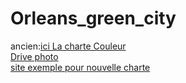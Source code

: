 # Orleans_green_city
ancien:[ici La charte Couleur](https://coolors.co/export/pdf/f9f9f9-ededed-f4f4f4-d6d6d6-82d883)  
[Drive photo](https://photos.app.goo.gl/y9g6Xy4BTqTVnYHu8)  
[site exemple pour nouvelle charte](https://growthspark.com/)
